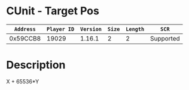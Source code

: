 # CUnit - Target Pos

| `Address` | `Player ID` | `Version` | `Size` | `Length` | `SCR` |
| ---------- | ----------- | --------- | ------ | -------- | ---- |
| 0x59CCB8 | 19029 | 1.16.1 | 2 | 2 | Supported |

# Description

X + 65536*Y